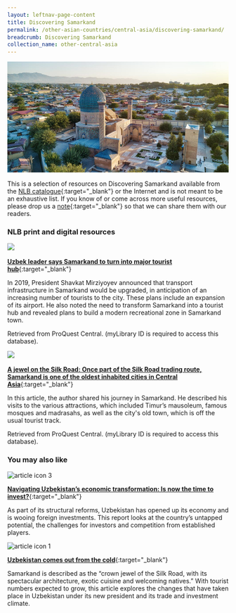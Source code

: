 ```yaml
---
layout: leftnav-page-content
title: Discovering Samarkand
permalink: /other-asian-countries/central-asia/discovering-samarkand/
breadcrumb: Discovering Samarkand
collection_name: other-central-asia
---
```


<img src="\images\central-asia\samarkand-guide.jpg" alt="Samarkand guide banner" style="width:800px;" />

This is a selection of resources on Discovering Samarkand available from the [NLB catalogue](http://catalogue.nlb.gov.sg/){:target="_blank"} or the Internet and is not meant to be an exhaustive list. If you know of or come across more useful resources, please drop us a [note](mailto:ref@nlb.gov.sg){:target="_blank"} so that we can share them with our readers. 

### **NLB print and digital resources**

<img src="/images/resources/Database 1.jpg" style="width:180px;" />

[**Uzbek leader says Samarkand to turn into major tourist hub**](http://eresources.nlb.gov.sg/Main/Browse?startsWith=P){:target="_blank"}

In 2019, President Shavkat Mirziyoyev announced that transport infrastructure in Samarkand would be upgraded, in anticipation of an increasing number of tourists to the city. These plans include an expansion of its airport. He also noted the need to transform Samarkand into a tourist hub and revealed plans to build a modern recreational zone in Samarkand town. 

Retrieved from ProQuest Central. (myLibrary ID is required to access this database).

<img src="/images/resources/Database 2.jpg" style="width:180px;" />

[**A jewel on the Silk Road: Once part of the Silk Road trading route, Samarkand is one of the oldest inhabited cities in Central Asia**](http://eresources.nlb.gov.sg/Main/Browse?startsWith=P){:target="_blank"}

In this article, the author shared his journey in Samarkand. He described his visits to the various attractions, which included Timur’s mausoleum, famous mosques and madrasahs, as well as the city's old town, which is off the usual tourist track.

Retrieved from ProQuest Central. (myLibrary ID is required to access this database).

### **You may also like**

<img src="/images/resources/Article 3.jpg" alt="article icon 3" style="width:180px;" />

[**Navigating Uzbekistan’s economic transformation: Is now the time to invest?**](https://assets.kpmg/content/dam/kpmg/uk/pdf/2018/11/corporate-intelligence-navigating-uzbekistans-economic-transformation.pdf){:target="_blank"}

As part of its structural reforms, Uzbekistan has opened up its economy and is wooing foreign investments. This report looks at the country’s untapped potential, the challenges for investors and competition from established players.

<img src="/images/resources/Article 2.jpg" alt="article icon 1" style="width:180px;" />

[**Uzbekistan comes out from the cold**](https://www.asiatimes.com/2019/11/article/uzbekistan-comes-out-of-the-cold/){:target="_blank"}

Samarkand is described as the “crown jewel of the Silk Road, with its spectacular architecture, exotic cuisine and welcoming natives.” With tourist numbers expected to grow, this article explores the changes that have taken place in Uzbekistan under its new president and its trade and investment climate.